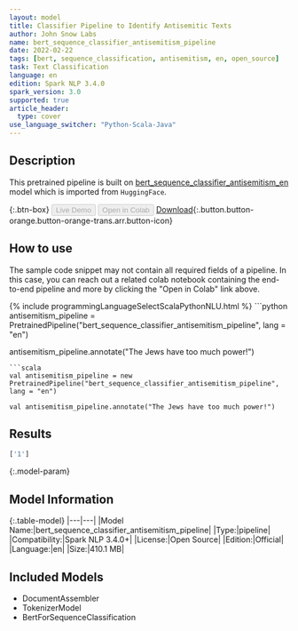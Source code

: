 ```yaml
---
layout: model
title: Classifier Pipeline to Identify Antisemitic Texts
author: John Snow Labs
name: bert_sequence_classifier_antisemitism_pipeline
date: 2022-02-22
tags: [bert, sequence_classification, antisemitism, en, open_source]
task: Text Classification
language: en
edition: Spark NLP 3.4.0
spark_version: 3.0
supported: true
article_header:
  type: cover
use_language_switcher: "Python-Scala-Java"
---
```


## Description

This pretrained pipeline is built on [bert_sequence_classifier_antisemitism_en](https://nlp.johnsnowlabs.com/2021/11/06/bert_sequence_classifier_antisemitism_en.html) model which is imported from `HuggingFace`.

{:.btn-box}
<button class="button button-orange" disabled>Live Demo</button>
<button class="button button-orange" disabled>Open in Colab</button>
[Download](https://s3.amazonaws.com/auxdata.johnsnowlabs.com/public/models/bert_sequence_classifier_antisemitism_pipeline_en_3.4.0_3.0_1645530295089.zip){:.button.button-orange.button-orange-trans.arr.button-icon}

## How to use

The sample code snippet may not contain all required fields of a pipeline. In this case, you can reach out a related colab notebook containing the end-to-end pipeline and more by clicking the "Open in Colab" link above.




<div class="tabs-box" markdown="1">
{% include programmingLanguageSelectScalaPythonNLU.html %}
```python
antisemitism_pipeline = PretrainedPipeline("bert_sequence_classifier_antisemitism_pipeline", lang = "en")

antisemitism_pipeline.annotate("The Jews have too much power!")
```
```scala
val antisemitism_pipeline = new PretrainedPipeline("bert_sequence_classifier_antisemitism_pipeline", lang = "en")

val antisemitism_pipeline.annotate("The Jews have too much power!")
```
</div>

## Results

```bash
['1']
```

{:.model-param}
## Model Information

{:.table-model}
|---|---|
|Model Name:|bert_sequence_classifier_antisemitism_pipeline|
|Type:|pipeline|
|Compatibility:|Spark NLP 3.4.0+|
|License:|Open Source|
|Edition:|Official|
|Language:|en|
|Size:|410.1 MB|

## Included Models

- DocumentAssembler
- TokenizerModel
- BertForSequenceClassification